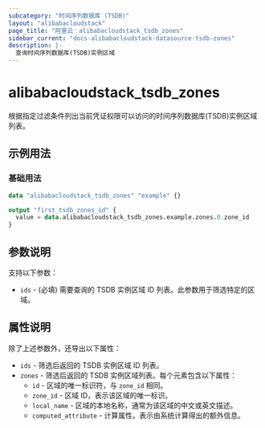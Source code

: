 ```yaml
---
subcategory: "时间序列数据库 (TSDB)"
layout: "alibabacloudstack"
page_title: "阿里云：alibabacloudstack_tsdb_zones"
sidebar_current: "docs-alibabacloudstack-datasource-tsdb-zones"
description: |-
  查询时间序列数据库(TSDB)实例区域
---
```


# alibabacloudstack_tsdb_zones

根据指定过滤条件列出当前凭证权限可以访问的时间序列数据库(TSDB)实例区域列表。


## 示例用法

### 基础用法

```terraform
data "alibabacloudstack_tsdb_zones" "example" {}

output "first_tsdb_zones_id" {
  value = data.alibabacloudstack_tsdb_zones.example.zones.0.zone_id
}
```

## 参数说明

支持以下参数：

* `ids` - (必填) 需要查询的 TSDB 实例区域 ID 列表。此参数用于筛选特定的区域。

## 属性说明

除了上述参数外，还导出以下属性：

* `ids` - 筛选后返回的 TSDB 实例区域 ID 列表。
* `zones` - 筛选后返回的 TSDB 实例区域列表。每个元素包含以下属性：
  * `id` - 区域的唯一标识符，与 `zone_id` 相同。
  * `zone_id` - 区域 ID，表示该区域的唯一标识。
  * `local_name` - 区域的本地名称，通常为该区域的中文或英文描述。
  * `computed_attribute` - 计算属性，表示由系统计算得出的额外信息。